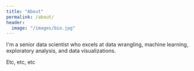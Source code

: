 ```yaml
---
title: "About"
permalink: /about/
header:
  image: "/images/bio.jpg"
---
```


I'm a senior data scientist who excels at data wrangling, machine learning, exploratory analysis, and data visualizations.

Etc, etc, etc
